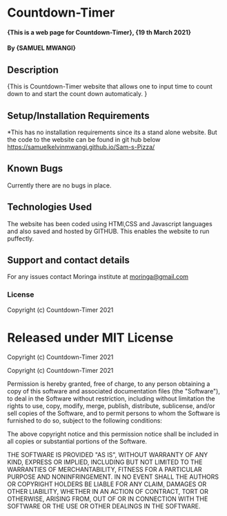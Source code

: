 # Countdown-Timer
#### {This is a web page for Countdown-Timer}, {19 th March 2021}
#### By **{SAMUEL MWANGI}**
## Description
{This is Countdown-Timer website that allows one to input time to count down to and start the count down automaticaly. }
## Setup/Installation Requirements
*This has no installation requirements since its a stand alone website. But the code to the website can be found in git hub below
https://samuelkelvinmwangi.github.io/Sam-s-Pizza/
## Known Bugs
Currently there are no bugs in place.
## Technologies Used
The website has been coded using HTMl,CSS and Javascript languages and also saved and hosted by GITHUB. This enables the website to run puffectly.
## Support and contact details
For any issues contact Moringa institute at moringa@gmail.com
### License
Copyright (c) Countdown-Timer 2021

# Released under MIT License

Copyright (c) Countdown-Timer 2021

Copyright (c) Countdown-Timer 2021

Permission is hereby granted, free of charge, to any person obtaining a copy of this software and associated documentation files (the "Software"), to deal in the Software without restriction, including without limitation the rights to use, copy, modify, merge, publish, distribute, sublicense, and/or sell copies of the Software, and to permit persons to whom the Software is furnished to do so, subject to the following conditions:

The above copyright notice and this permission notice shall be included in all copies or substantial portions of the Software.

THE SOFTWARE IS PROVIDED "AS IS", WITHOUT WARRANTY OF ANY KIND, EXPRESS OR IMPLIED, INCLUDING BUT NOT LIMITED TO THE WARRANTIES OF MERCHANTABILITY, FITNESS FOR A PARTICULAR PURPOSE AND NONINFRINGEMENT. IN NO EVENT SHALL THE AUTHORS OR COPYRIGHT HOLDERS BE LIABLE FOR ANY CLAIM, DAMAGES OR OTHER LIABILITY, WHETHER IN AN ACTION OF CONTRACT, TORT OR OTHERWISE, ARISING FROM, OUT OF OR IN CONNECTION WITH THE SOFTWARE OR THE USE OR OTHER DEALINGS IN THE SOFTWARE.
